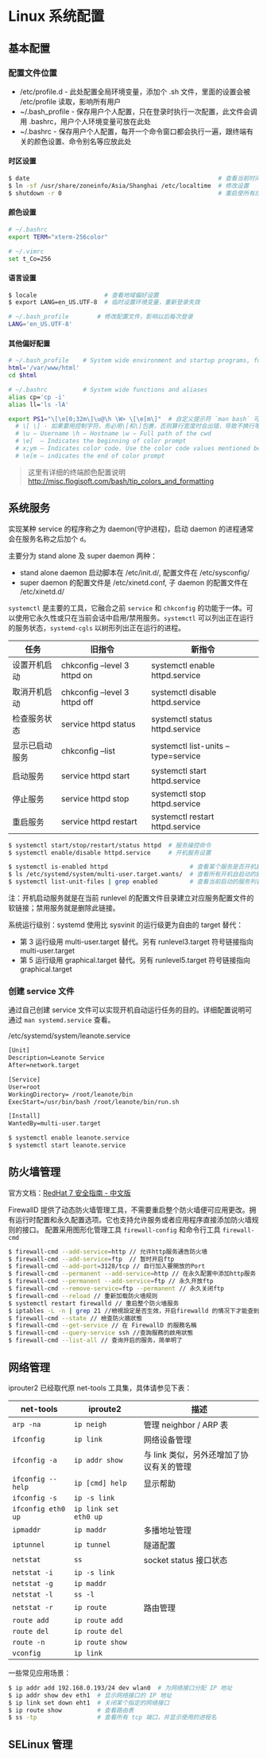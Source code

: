 # Linux 系统配置

## 基本配置

### 配置文件位置

* /etc/profile.d - 此处配置全局环境变量，添加个 .sh 文件，里面的设置会被 /etc/profile 读取，影响所有用户
* ~/.bash_profile - 保存用户个人配置，只在登录时执行一次配置，此文件会调用 .bashrc，用户个人环境变量可放在此处
* ~/.bashrc - 保存用户个人配置，每开一个命令窗口都会执行一遍，跟终端有关的颜色设置、命令别名等应放此处

#### 时区设置

```bash
$ date                                                     # 查看当前时间
$ ln -sf /usr/share/zoneinfo/Asia/Shanghai /etc/localtime  # 修改设置
$ shutdown -r 0                                            # 重启使所有应用都使用最新时间设置
```

#### 颜色设置

```bash
# ~/.bashrc
export TERM="xterm-256color"

# ~/.vimrc
set t_Co=256
```

#### 语言设置

```bash
$ locale                   # 查看地域偏好设置
$ export LANG=en_US.UTF-8  # 临时设置环境变量，重新登录失效

# ~/.bash_profile        # 修改配置文件，影响以后每次登录
LANG='en_US.UTF-8'
```

#### 其他偏好配置

```bash
# ~/.bash_profile    # System wide environment and startup programs, for login setup
html='/var/www/html'
cd $html

# ~/.bashrc          # System wide functions and aliases
alias cp='cp -i'
alias ll='ls -lA'

export PS1="\[\e[0;32m\]\u@\h \W> \[\e[m\]"  # 自定义提示符 `man bash` 可查看详细说明
  # \[ \] - 如果要用控制字符，务必用\[和\]包裹，否则算行宽度时会出错，导致不换行等问题
  # \u – Username \h – Hostname \w – Full path of the cwd
  # \e[  – Indicates the beginning of color prompt
  # x;ym – Indicates color code. Use the color code values mentioned below.
  # \e[m – indicates the end of color prompt
```

> 这里有详细的终端颜色配置说明 http://misc.flogisoft.com/bash/tip_colors_and_formatting


## 系统服务

实现某种 service 的程序称之为 daemon(守护进程)，启动 daemon 的进程通常会在服务名称之后加个 `d`。

主要分为 stand alone 及 super daemon 两种：

* stand alone daemon 启动脚本在 /etc/init.d/, 配置文件在 /etc/sysconfig/  
* super daemon 的配置文件是 /etc/xinetd.conf, 子 daemon 的配置文件在 /etc/xinetd.d/

`systemctl` 是主要的工具，它融合之前 `service` 和 `chkconfig` 的功能于一体。可以使用它永久性或只在当前会话中启用/禁用服务。`systemctl` 可以列出正在运行的服务状态，`systemd-cgls` 以树形列出正在运行的进程。

| 任务           | 旧指令                       | 新指令
|----------------|------------------------------|-------------------------------------
| 设置开机启动   | chkconfig –level 3 httpd on  | systemctl enable httpd.service
| 取消开机启动   | chkconfig –level 3 httpd off | systemctl disable httpd.service
| 检查服务状态   | service httpd status         | systemctl status httpd.service
| 显示已启动服务 | chkconfig –list              | systemctl list-units –type=service
| 启动服务       | service httpd start          | systemctl start httpd.service
| 停止服务       | service httpd stop           | systemctl stop httpd.service
| 重启服务       | service httpd restart        | systemctl restart httpd.service


```bash
$ systemctl start/stop/restart/status httpd  # 服务操控命令
$ systemctl enable/disable httpd.service     # 开机服务设置

$ systemctl is-enabled httpd                       # 查看某个服务是否开机启动
$ ls /etc/systemd/system/multi-user.target.wants/  # 查看所有开机自启动的服务列表
$ systemctl list-unit-files | grep enabled         # 查看当前启动的服务列表
```

注：开机启动服务就是在当前 runlevel 的配置文件目录建立对应服务配置文件的软链接；禁用服务就是删除此链接。

系统运行级别：systemd 使用比 sysvinit 的运行级更为自由的 target 替代：

* 第 3 运行级用 multi-user.target 替代。另有 runlevel3.target 符号链接指向 multi-user.target
* 第 5 运行级用 graphical.target 替代。另有 runlevel5.target 符号链接指向 graphical.target

### 创建 service 文件

通过自己创建 service 文件可以实现开机自动运行任务的目的。详细配置说明可通过 `man systemd.service` 查看。

/etc/systemd/system/leanote.service

```txt
[Unit]
Description=Leanote Service
After=network.target

[Service]
User=root
WorkingDirectory= /root/leanote/bin
ExecStart=/usr/bin/bash /root/leanote/bin/run.sh

[Install]
WantedBy=multi-user.target
```

```bash
$ systemctl enable leanote.service
$ systemctl start leanote.service
```


## 防火墙管理

官方文档：[RedHat 7 安全指南 - 中文版](https://access.redhat.com/documentation/zh-CN/Red_Hat_Enterprise_Linux/7/html/Security_Guide/sec-Using_Firewalls.html)

FirewallD 提供了动态防火墙管理工具，不需要重启整个防火墙便可应用更改。拥有运行时配置和永久配置选项。它也支持允许服务或者应用程序直接添加防火墙规则的接口。 配置采用图形化管理工具 `firewall-config` 和命令行工具 `firewall-cmd`

```bash
$ firewall-cmd --add-service=http // 允许http服务通告防火墙
$ firewall-cmd --add-service=ftp  // 暂时开启ftp
$ firewall-cmd --add-port=3128/tcp // 自行加入要開放的Port
$ firewall-cmd --permanent --add-service=http // 在永久配置中添加http服务
$ firewall-cmd --permanent --add-service=ftp // 永久开放ftp
$ firewall-cmd --remove-service=ftp --permanent // 永久关闭ftp
$ firewall-cmd --reload // 重新加载防火墙规则
$ systemctl restart firewalld // 重启整个防火墙服务
$ iptables -L -n | grep 21 //檢視設定是否生效，开启firewalld 的情况下才能查到
$ firewall-cmd --state // 檢查防火牆狀態
$ firewall-cmd --get-service // 在 FirewallD 的服務名稱
$ firewall-cmd --query-service ssh //查詢服務的啟用狀態
$ firewall-cmd --list-all // 查询开启的服务，简单明了
```


## 网络管理

iprouter2 已经取代原 net-tools 工具集，具体请参见下表：

 net-tools          | iproute2              | 描述
 ------------------ | --------------------- | ------------
 `arp -na`          | `ip neigh`            | 管理 neighbor / ARP 表
 `ifconfig`         | `ip link`             | 网络设备管理
 `ifconfig -a`      | `ip addr show`        | 与 link 类似，另外还增加了协议有关的管理
 `ifconfig --help`  | `ip [cmd] help`       | 显示帮助
 `ifconfig -s`      | `ip -s link`          | 
 `ifconfig eth0 up` | `ip link set eth0 up` | 
 `ipmaddr   `       | `ip maddr`            | 多播地址管理
 `iptunnel  `       | `ip tunnel`           | 隧道配置
 `netstat   `       | `ss`                  | socket status 接口状态
 `netstat -i`       | `ip -s link`          |    
 `netstat -g`       | `ip maddr`            |      
 `netstat -l`       | `ss -l`               |        
 `netstat -r`       | `ip route`            | 路由管理
 `route add`        | `ip route add`        |       
 `route del`        | `ip route del`        |      
 `route -n`         | `ip route show`       |      
 `vconfig`          | `ip link`             | 

一些常见应用场景：

```bash
$ ip addr add 192.168.0.193/24 dev wlan0  # 为网络接口分配 IP 地址
$ ip addr show dev eth1  # 显示网络接口的 IP 地址
$ ip link set down eht1  # 关闭某个指定的网络接口
$ ip route show          # 查看路由表
$ ss -tp                 # 查看所有 tcp 端口，并显示使用的进程名 
```


## SELinux 管理


